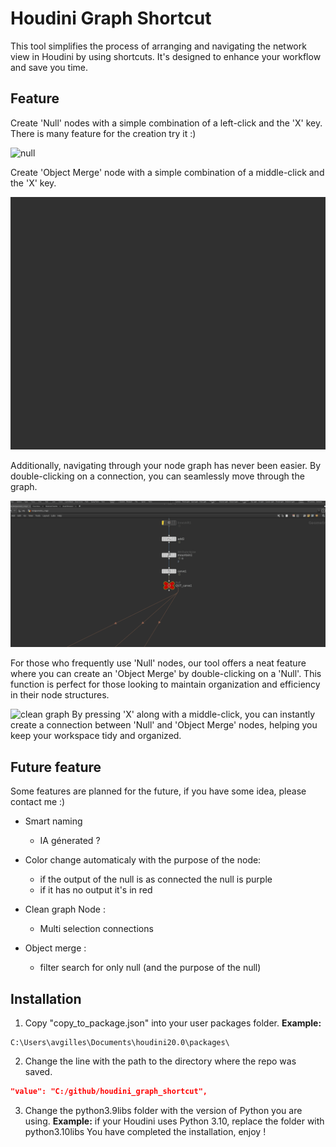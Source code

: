 # Houdini Graph Shortcut

This tool simplifies the process of arranging and navigating the network view in Houdini by using shortcuts. It's designed to enhance your workflow and save you time.

## Feature

Create 'Null' nodes with a simple combination of a left-click and the 'X' key. There is many feature for the creation try it :)

![null](./img/main_feature.gif)

Create 'Object Merge' node with a simple combination of a middle-click and the 'X' key.

![object_merge](./img/merge_create.gif)

Additionally, navigating through your node graph has never been easier. By double-clicking on a connection, you can seamlessly move through the graph. 

![dependancy](./img/jump_dependency.gif)

For those who frequently use 'Null' nodes, our tool offers a neat feature where you can create an 'Object Merge' by double-clicking on a 'Null'. This function is perfect for those looking to maintain organization and efficiency in their node structures. 

![clean graph](./img/clean_graph.gif)
By pressing 'X' along with a middle-click, you can instantly create a connection between 'Null' and 'Object Merge' nodes, helping you keep your workspace tidy and organized.


## Future feature

Some features are planned for the future, if you have some idea, please contact me :)

- Smart naming
  - IA génerated ?

- Color change automaticaly with the purpose of the node: 
  -  if the output of the null is as connected the null is purple
  -  if it has no output it's in red

- Clean graph Node :
  - Multi selection connections

- Object merge :
  - filter search for only null (and the purpose of the null)

## Installation

1. Copy "copy_to_package.json" into your user packages folder.
**Example:**
```
C:\Users\avgilles\Documents\houdini20.0\packages\
```

2. Change the line with the path to the directory where the repo was saved.

```Json
"value": "C:/github/houdini_graph_shortcut",
```
3. Change the python3.9libs folder with the version of Python you are using.
**Example:**
if your Houdini uses Python 3.10, replace the folder with
python3.10libs
You have completed the installation, enjoy !
